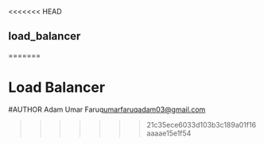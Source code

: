 <<<<<<< HEAD
## load_balancer
=======
# Load Balancer
#AUTHOR 
Adam Umar Faruq<umarfaruqadam03@gmail.com>
>>>>>>> 21c35ece6033d103b3c189a01f16aaaae15e1f54
